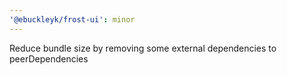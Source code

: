 ```yaml
---
'@ebuckleyk/frost-ui': minor
---
```


Reduce bundle size by removing some external dependencies to peerDependencies
